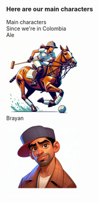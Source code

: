### Here are our main characters

<div class="r-stack r-stretch">
    <div data-fragment-index="0" class="fragment card">
        <div class="card-header">
            Main characters
        </div>
        <div class="card-body">
            Since we're in Colombia
        </div>
    </div>
    <div data-fragment-index="1" class="fragment card">
        <div class="card-header">
            Ale
        </div>
        <div class="card-body">
            <img src="slides/assets/ale.webp" alt="Alejandra" width="200px" />
        </div>
    </div>
    <div data-fragment-index="2" class="fragment card">
        <div class="card-header">
            Brayan
        </div>
        <div class="card-body">
            <img src="slides/assets/brayan.webp" alt="Brayan" width="200px" />
        </div>
    </div>
</div>
